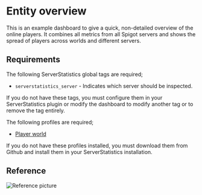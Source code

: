 # Entity overview
This is an example dashboard to give a quick, non-detailed overview of the online players. It combines all metrics from all Spigot servers and shows the spread of players across worlds and different servers.

## Requirements
The following ServerStatistics global tags are required;
* `serverstatistics_server` - Indicates which server should be inspected.

If you do not have these tags, you must configure them in your ServerStatistics plugin or modify the dashboard to modify another tag or to remove the tag entirely.

The following profiles are required;
* [Player world](https://github.com/ServerStatistics/Profiles/blob/master/profiles/bukkit/player/player-world.yaml)

If you do not have these profiles installed, you must download them from Github and install them in your ServerStatistics installation.

## Reference
![Reference picture](https://i.imgur.com/rJiPemv.png)
